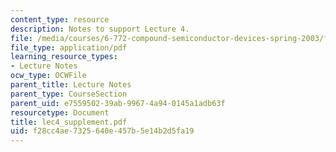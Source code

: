 ```yaml
---
content_type: resource
description: Notes to support Lecture 4.
file: /media/courses/6-772-compound-semiconductor-devices-spring-2003/f28cc4ae7325640e457b5e14b2d5fa19_lec4_supplement.pdf
file_type: application/pdf
learning_resource_types:
- Lecture Notes
ocw_type: OCWFile
parent_title: Lecture Notes
parent_type: CourseSection
parent_uid: e7559502-39ab-9967-4a94-0145a1adb63f
resourcetype: Document
title: lec4_supplement.pdf
uid: f28cc4ae-7325-640e-457b-5e14b2d5fa19
---
```

